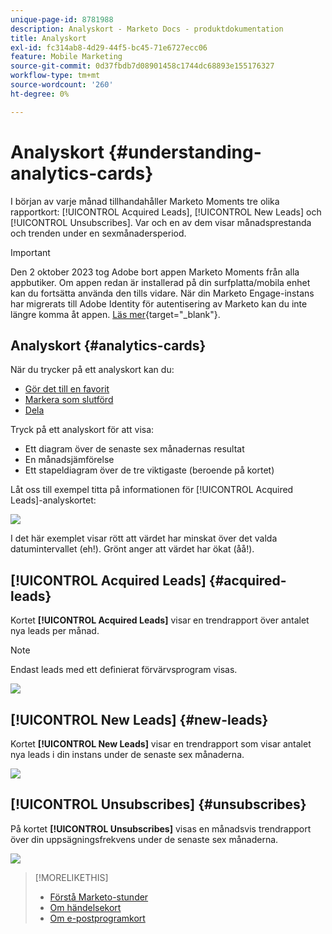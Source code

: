 ```yaml
---
unique-page-id: 8781988
description: Analyskort - Marketo Docs - produktdokumentation
title: Analyskort
exl-id: fc314ab8-4d29-44f5-bc45-71e6727ecc06
feature: Mobile Marketing
source-git-commit: 0d37fbdb7d08901458c1744dc68893e155176327
workflow-type: tm+mt
source-wordcount: '260'
ht-degree: 0%

---
```


# Analyskort {#understanding-analytics-cards}

I början av varje månad tillhandahåller Marketo Moments tre olika rapportkort: [!UICONTROL Acquired Leads], [!UICONTROL New Leads] och [!UICONTROL Unsubscribes]. Var och en av dem visar månadsprestanda och trenden under en sexmånadersperiod.

>[!IMPORTANT]
>
>Den 2 oktober 2023 tog Adobe bort appen Marketo Moments från alla appbutiker. Om appen redan är installerad på din surfplatta/mobila enhet kan du fortsätta använda den tills vidare. När din Marketo Engage-instans har migrerats till Adobe Identity för autentisering av Marketo kan du inte längre komma åt appen. [Läs mer](https://nation.marketo.com/t5/product-discussions/marketo-events-app-and-marketo-moments-app-end-of-life/m-p/340712/highlight/true#M193869){target="_blank"}.

## Analyskort {#analytics-cards}

När du trycker på ett analyskort kan du:

* [Gör det till en favorit](/help/marketo/product-docs/core-marketo-concepts/mobile-apps/marketo-moments/working-with-moments/creating-a-favorite.md)
* [Markera som slutförd](/help/marketo/product-docs/core-marketo-concepts/mobile-apps/marketo-moments/working-with-moments/marking-it-done.md)
* [Dela](/help/marketo/product-docs/core-marketo-concepts/mobile-apps/marketo-moments/working-with-moments/sharing-a-moment.md)

Tryck på ett analyskort för att visa:

* Ett diagram över de senaste sex månadernas resultat
* En månadsjämförelse
* Ett stapeldiagram över de tre viktigaste (beroende på kortet)

Låt oss till exempel titta på informationen för [!UICONTROL Acquired Leads]-analyskortet:

![](assets/image2015-7-6-14-3a5-3a25.png)

I det här exemplet visar rött att värdet har minskat över det valda datumintervallet (eh!). Grönt anger att värdet har ökat (åå!).

## [!UICONTROL Acquired Leads] {#acquired-leads}

Kortet **[!UICONTROL Acquired Leads]** visar en trendrapport över antalet nya leads per månad.

>[!NOTE]
>
>Endast leads med ett definierat förvärvsprogram visas.

![](assets/image2015-6-30-14-3a31-3a40.png)

## [!UICONTROL New Leads] {#new-leads}

Kortet **[!UICONTROL New Leads]** visar en trendrapport som visar antalet nya leads i din instans under de senaste sex månaderna.

![](assets/image2015-6-30-14-3a33-3a23.png)

## [!UICONTROL Unsubscribes] {#unsubscribes}

På kortet **[!UICONTROL Unsubscribes]** visas en månadsvis trendrapport över din uppsägningsfrekvens under de senaste sex månaderna.

![](assets/image2015-6-30-14-3a29-3a3.png)

>[!MORELIKETHIS]
>
>* [Förstå Marketo-stunder](/help/marketo/product-docs/core-marketo-concepts/mobile-apps/marketo-moments/understanding-moments/understanding-marketo-moments.md)
>* [Om händelsekort](/help/marketo/product-docs/core-marketo-concepts/mobile-apps/marketo-moments/understanding-moments/understanding-event-cards.md)
>* [Om e-postprogramkort](/help/marketo/product-docs/core-marketo-concepts/mobile-apps/marketo-moments/understanding-moments/understanding-email-program-cards.md)

